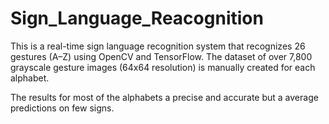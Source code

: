 # Sign_Language_Reacognition

This is a real-time sign language recognition system that recognizes 26 gestures (A–Z) using OpenCV and TensorFlow.
The dataset of over 7,800 grayscale gesture images (64x64 resolution) is manually created for each alphabet.

The results for most of the alphabets a precise and accurate but a average predictions on few signs.
